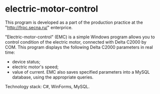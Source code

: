 # electric-motor-control
This program is developed as a part of the production practice at the "http://frpc.secna.ru/" enterprice.

"Electric-motor-control" (EMC) is a simple Windows program allows you to control condition of the electric motor, connected with Delta C2000 by COM.
This program displays the following Delta C2000 parameters in real time:
- device status;
- electric motor's speed;
- value of current.
EMC also saves specified parameters into a MySQL database, using the appropriate queries.

Technology stack: C#, WinForms, MySQL.
